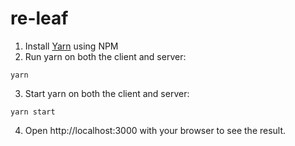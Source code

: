 # re-leaf

1. Install [Yarn](https://classic.yarnpkg.com/lang/en/docs/install/#mac-stable) using NPM
2. Run yarn on both the client and server:

```
yarn 
```

3. Start yarn on both the client and server:

```
yarn start
```

4. Open http://localhost:3000 with your browser to see the result.
